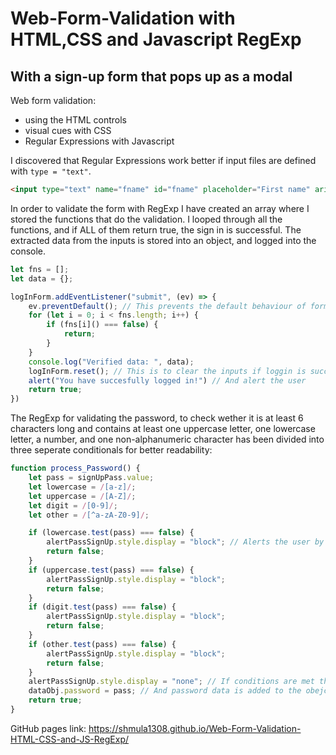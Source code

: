 # Web-Form-Validation with HTML,CSS and Javascript RegExp

## With a sign-up form that pops up as a modal

Web form validation:  

- using the HTML controls
- visual cues with CSS
- Regular Expressions with Javascript

I discovered that Regular Expressions work better if input files are defined with `type = "text"`.

```html
<input type="text" name="fname" id="fname" placeholder="First name" aria-label="First name" required>
```

In order to validate the form with RegExp I have created an array where I stored the functions that do the validation. I looped through all the functions, and if ALL of them return true, the sign in is successful. The extracted data from the inputs is stored into an object, and logged into the console.

```javascript
let fns = [];
let data = {};

logInForm.addEventListener("submit", (ev) => {
    ev.preventDefault(); // This prevents the default behaviour of forms
    for (let i = 0; i < fns.length; i++) {
        if (fns[i]() === false) {
            return;
        }
    }
    console.log("Verified data: ", data);
    logInForm.reset(); // This is to clear the inputs if loggin is succesful
    alert("You have succesfully logged in!") // And alert the user
    return true;
})
```

The RegExp for validating the password, to check wether it is at least 6 characters long and contains at least one uppercase letter, one lowercase letter, a number, and one non-alphanumeric character has been divided into three seperate conditionals for better readability:

```javascript
function process_Password() {
    let pass = signUpPass.value;
    let lowercase = /[a-z]/;
    let uppercase = /[A-Z]/;
    let digit = /[0-9]/;
    let other = /[^a-zA-Z0-9]/;

    if (lowercase.test(pass) === false) {
        alertPassSignUp.style.display = "block"; // Alerts the user by diplaying a box under the input if any of the conditions has not been met
        return false;
    }
    if (uppercase.test(pass) === false) {
        alertPassSignUp.style.display = "block";
        return false;
    }
    if (digit.test(pass) === false) {
        alertPassSignUp.style.display = "block";
        return false;
    }
    if (other.test(pass) === false) {
        alertPassSignUp.style.display = "block";
        return false;
    }
    alertPassSignUp.style.display = "none"; // If conditions are met the box is removed.
    dataObj.password = pass; // And password data is added to the obejct
    return true;
}
```
GitHub pages link: https://shmula1308.github.io/Web-Form-Validation-HTML-CSS-and-JS-RegExp/
